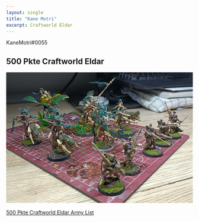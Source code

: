 ```yaml
---
layout: single
title: "Kane Motri"
excerpt: Craftworld Eldar
---
```


KaneMotri#0055

## 500 Pkte Craftworld Eldar

![500 Pkte Craftworld Eldar](../assets/images/500_kanemotri_1.jpg)

<a href="../assets/armylists/500_kanemotri.txt" download>500 Pkte Craftworld Eldar Army List</a>